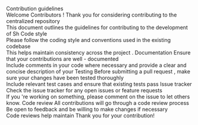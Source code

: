Contribution guidelines \
Welcome Contributors ! Thank you for considering contributing to the centralized repository  \
This document outlines the guidelines for contributing to the development of Sh Code style \
Please follow the coding style and conventions used in the existing codebase\
This helps maintain consistency across the project . Documentation Ensure that your contributions are well - documented \
Include comments in your code where necessary and provide a clear and concise description of your Testing Before submitting a pull request , make sure your changes have been tested thoroughly \
Include relevant test cases and ensure that existing tests pass Issue tracker Check the issue tracker for any open issues or feature requests \
If you 're working on something, please comment on the issue to let others know. Code review All contributions will go through a code review process\
Be open to feedback and be willing to make changes if necessary\
Code reviews help maintain Thank you for your contribution!
